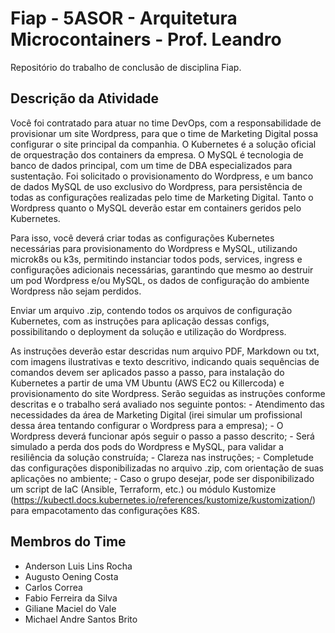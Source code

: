 # Fiap - 5ASOR - Arquitetura Microcontainers - Prof. Leandro


Repositório do trabalho de conclusão de disciplina Fiap.

## Descrição da Atividade

Você foi contratado para atuar no time DevOps, com a responsabilidade de provisionar um site Wordpress, para que o time de Marketing Digital possa configurar o site principal da companhia. O Kubernetes é a solução oficial de orquestração dos containers da empresa. O MySQL é tecnologia de banco de dados principal, com um time de DBA especializados para sustentação. Foi solicitado o provisionamento do Wordpress, e um banco de dados MySQL de uso exclusivo do Wordpress, para persistência de todas as configurações realizadas pelo time de Marketing Digital. Tanto o Wordpress quanto o MySQL deverão estar em containers geridos pelo Kubernetes.

Para isso, você deverá criar todas as configurações Kubernetes necessárias para provisionamento do Wordpress e MySQL, utilizando microk8s ou k3s, permitindo instanciar todos pods, services, ingress e configurações adicionais necessárias, garantindo que mesmo ao destruir um pod Wordpress e/ou MySQL, os dados de configuração do ambiente Wordpress não sejam perdidos. 

Enviar um arquivo .zip, contendo todos os arquivos de configuração Kubernetes, com as instruções para aplicação dessas configs, possibilitando o deployment da solução e utilização do Wordpress.

As instruções deverão estar descridas num arquivo PDF, Markdown ou txt, com imagens ilustrativas e texto descritivo, indicando quais sequências de comandos devem ser aplicados passo a passo, para instalação do Kubernetes a partir de uma VM Ubuntu (AWS EC2 ou Killercoda) e provisionamento do site Wordpress. Serão seguidas as instruções conforme descritas e o trabalho será avaliado nos seguinte pontos:
    - Atendimento das necessidades da área de Marketing Digital (irei simular um profissional dessa área tentando configurar o Wordpress para a empresa);
    - O Wordpress deverá funcionar após seguir o passo a passo descrito;
    - Será simulado a perda dos pods do Wordpress e MySQL, para validar a resiliência da solução construída;
    - Clareza nas instruções;
    - Completude das configurações disponibilizadas no arquivo .zip, com orientação de suas aplicações no ambiente;
    - Caso o grupo desejar, pode ser disponibilizado um script de IaC (Ansible, Terraform, etc.) ou módulo Kustomize (https://kubectl.docs.kubernetes.io/references/kustomize/kustomization/) para empacotamento das configurações K8S.

## Membros do Time

- Anderson Luis Lins Rocha
- Augusto Oening Costa
- Carlos Correa
- Fabio Ferreira da Silva
- Giliane Maciel do Vale
- Michael Andre Santos Brito



